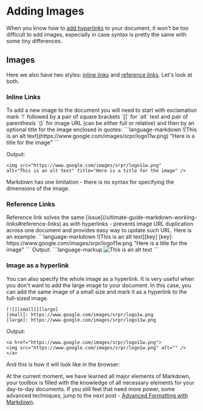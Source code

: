 # Adding Images
When you know how to [add hyperlinks][previous] to your document, it won't be too difficult to add images, especially in case syntax is pretty the same with some tiny differences. 

## Images
Here we also have two styles: [inline links](#inline-links) and [reference links](#reference-links). Let's look at both.

<h3 id="inline-links">Inline Links</h3>
To add a new image to the document you will need to start with exclamation mark `!` followed by a pair of square brackets `[]` for `alt` text and pair of parenthesis `()` for image URL (can be either full or relative) and then by an optional title for the image enclosed in quotes:
```language-markdown
![This is an alt text](https://www.google.com/images/srpr/logo11w.png) "Here is a title for the image"
```

Output:
```language-markup
<img src="https://www.google.com/images/srpr/logo11w.png" 
alt="This is an alt text" title="Here is a title for the image" />
```

<div class="note>Keep in mind that <code>alt</code> text is optional, but you will still need to enter <code>[]</code>. Just leave them empty if you don't want to specify <code>alt</code> text.</div>

Unfortunately, [Markdown][] has one limitation - there is no syntax for specifying the dimensions of the image.
 
<h3 id="reference-links">Reference Links</h3>
Reference link solves the same [issue](/ultimate-guide-markdown-working-links#reference-links) as with hyperlinks - prevents image URL duplication across one document and provides easy way to update such URL. Here is an example:
```language-markdown
![This is an alt text][key]
[key]: https://www.google.com/images/srpr/logo11w.png "Here is a title for the image"
```
Output:
```language-markup
<img src="https://www.google.com/images/srpr/logo11w.png" 
alt="This is an alt text" title="Here is a title for the image" />
```

### Image as a hyperlink
You can also specify the whole image as a hyperlink. It is very useful when you don't want to add the large image to your document. In this case, you can add the same image of a small size and mark it as a hyperlink to the full-sized image.
```language-markdown
[![][small]][large]
[small]: https://www.google.com/images/srpr/logo1w.png 
[large]: https://www.google.com/images/srpr/logo11w.png
```
Output:
```language-markup
<a href="https://www.google.com/images/srpr/logo11w.png">
<img src="https://www.google.com/images/srpr/logo1w.png" alt="" />
</a>
```
And this is how it will look like in the browser:
<a style="border: none;" href="https://www.google.com/images/srpr/logo11w.png">
<img src="https://www.google.com/images/srpr/logo1w.png" alt="" />
</a>

At the current moment, we have learned all major elements of Markdown, your toolbox is filled with the knowledge of all necessary elements for your day-to-day documents. If you still feel that need more power, some advanced techniques, jump to the next post - [Advanced Formatting with Markdown][next].

[Markdown]: https://en.wikipedia.org/wiki/Markdown "Markdown - Wikipedia"
[previous]: 03-Working-With-Links.md "Working With Links in Markdown"
[next]: 05-Advanced-Formatting.md "Advanced Formatting"
